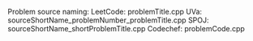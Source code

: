 Problem source naming:
LeetCode: 
	problemTitle.cpp
UVa: 
	sourceShortName_problemNumber_problemTitle.cpp
SPOJ:
	sourceShortName_shortProblemTitle.cpp
Codechef:
	problemCode.cpp
